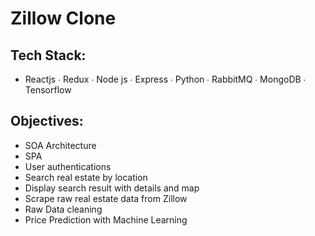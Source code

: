 # Zillow Clone

## Tech Stack:

- Reactjs ∙ Redux ∙ Node js ∙ Express ∙ Python ∙ RabbitMQ ∙ MongoDB ∙ Tensorflow

## Objectives:

- SOA Architecture
- SPA
- User authentications
- Search real estate by location
- Display search result with details and map
- Scrape raw real estate data from Zillow
- Raw Data cleaning
- Price Prediction with Machine Learning
